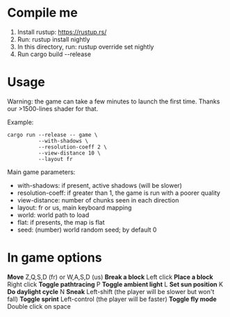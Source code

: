 # Compile me

1. Install rustup: https://rustup.rs/
2. Run: rustup install nightly
3. In this directory, run: rustup override set nightly
4. Run cargo build --release

# Usage

Warning: the game can take a few minutes to launch the first time. Thanks our >1500-lines shader for that.

Example:
```
cargo run --release -- game \
          --with-shadows \
          --resolution-coeff 2 \
          --view-distance 10 \
          --layout fr
```

Main game parameters:
* with-shadows: if present, active shadows (will be slower)
* resolution-coeff: if greater than 1, the game is run with a poorer quality
* view-distance: number of chunks seen in each direction
* layout: fr or us, main keyboard mapping
* world: world path to load
* flat: if presents, the map is flat
* seed: (number) world random seed; by default 0

# In game options

**Move** Z,Q,S,D (fr) or W,A,S,D (us)
**Break a block** Left click
**Place a block** Right click
**Toggle pathtracing** P
**Toggle ambient light** L
**Set sun position** K
**Do daylight cycle** N
**Sneak** Left-shift (the player will be slower but won't fall)
**Toggle sprint** Left-control (the player will be faster)
**Toggle fly mode** Double click on space

